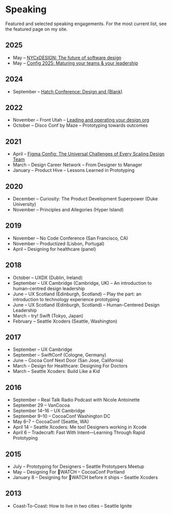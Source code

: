 # Speaking
Featured and selected speaking engagements. For the most current list, see the featured page on my site.

## 2025
- May – [NYCxDESIGN: The future of software design](https://nycxdesign.org)
- May – [Config 2025: Maturing your teams & your leadership](https://www.youtube.com)

## 2024
- September – [Hatch Conference: Design and (Blank)](https://www.youtube.com)

## 2022
- November – Front Utah – [Leading and operating your design org](https://www.frontutah.com/workshops/instructor/davidhoang)
- October – Disco Conf by Maze – Prototyping towards outcomes

## 2021
- April – [Figma Config: The Universal Challenges of Every Scaling Design Team](https://www.youtube.com)
- March – Design Career Network – From Designer to Manager
- January – Product Hive – Lessons Learned in Prototyping

## 2020
- December – Curiosity: The Product Development Superpower (Duke University)
- November – Principles and Allegories (Hyper Island)

## 2019
- November – No Code Conference (San Francisco, CA)
- November – Productized (Lisbon, Portugal)
- April – Designing for healthcare (panel)

## 2018
- October – UXDX (Dublin, Ireland)
- September – UX Cambridge (Cambridge, UK) – An introduction to human-centred design leadership
- June – UX Scotland (Edinburgh, Scotland) – Play the part: an introduction to technology experience prototyping
- June – UX Scotland (Edinburgh, Scotland) – Human-Centered Design Leadership
- March – try! Swift (Tokyo, Japan)
- February – Seattle Xcoders (Seattle, Washington)

## 2017
- September – UX Cambridge
- September – SwiftConf (Cologne, Germany)
- June – Cocoa Conf Next Door (San Jose, California)
- March – Design for Healthcare: Designing For Doctors
- March – Seattle Xcoders: Build Like a Kid

## 2016
- September – Real Talk Radio Podcast with Nicole Antoinette
- September 29 – VanCocoa
- September 14–16 – UX Cambridge
- September 9–10 – CocoaConf Washington DC
- May 6–7 – CocoaConf (Seattle, WA)
- April 14 – Seattle Xcoders: Me too! Designers working in Xcode
- April 6 – Tradecraft: Fast With Intent—Learning Through Rapid Prototyping

## 2015
- July – Prototyping for Designers – Seattle Prototypers Meetup
- May – Designing For WATCH – CocoaConf Portland
- January 8 – Designing for WATCH before it ships – Seattle Xcoders

## 2013
- Coast-To-Coast: How to live in two cities – Seattle Ignite
